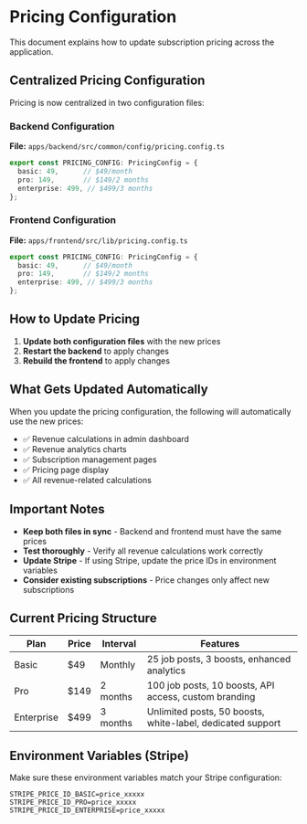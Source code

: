 # Pricing Configuration

This document explains how to update subscription pricing across the application.

## Centralized Pricing Configuration

Pricing is now centralized in two configuration files:

### Backend Configuration
**File:** `apps/backend/src/common/config/pricing.config.ts`

```typescript
export const PRICING_CONFIG: PricingConfig = {
  basic: 49,      // $49/month
  pro: 149,       // $149/2 months
  enterprise: 499, // $499/3 months
};
```

### Frontend Configuration
**File:** `apps/frontend/src/lib/pricing.config.ts`

```typescript
export const PRICING_CONFIG: PricingConfig = {
  basic: 49,      // $49/month
  pro: 149,       // $149/2 months
  enterprise: 499, // $499/3 months
};
```

## How to Update Pricing

1. **Update both configuration files** with the new prices
2. **Restart the backend** to apply changes
3. **Rebuild the frontend** to apply changes

## What Gets Updated Automatically

When you update the pricing configuration, the following will automatically use the new prices:

- ✅ Revenue calculations in admin dashboard
- ✅ Revenue analytics charts
- ✅ Subscription management pages
- ✅ Pricing page display
- ✅ All revenue-related calculations

## Important Notes

- **Keep both files in sync** - Backend and frontend must have the same prices
- **Test thoroughly** - Verify all revenue calculations work correctly
- **Update Stripe** - If using Stripe, update the price IDs in environment variables
- **Consider existing subscriptions** - Price changes only affect new subscriptions

## Current Pricing Structure

| Plan | Price | Interval | Features |
|------|-------|----------|----------|
| Basic | $49 | Monthly | 25 job posts, 3 boosts, enhanced analytics |
| Pro | $149 | 2 months | 100 job posts, 10 boosts, API access, custom branding |
| Enterprise | $499 | 3 months | Unlimited posts, 50 boosts, white-label, dedicated support |

## Environment Variables (Stripe)

Make sure these environment variables match your Stripe configuration:

```env
STRIPE_PRICE_ID_BASIC=price_xxxxx
STRIPE_PRICE_ID_PRO=price_xxxxx
STRIPE_PRICE_ID_ENTERPRISE=price_xxxxx
```
